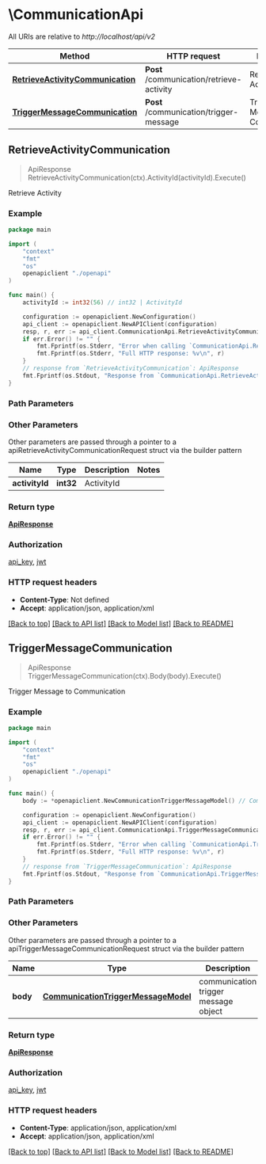 # \CommunicationApi

All URIs are relative to *http://localhost/api/v2*

Method | HTTP request | Description
------------- | ------------- | -------------
[**RetrieveActivityCommunication**](CommunicationApi.md#RetrieveActivityCommunication) | **Post** /communication/retrieve-activity | Retrieve Activity
[**TriggerMessageCommunication**](CommunicationApi.md#TriggerMessageCommunication) | **Post** /communication/trigger-message | Trigger Message to Communication



## RetrieveActivityCommunication

> ApiResponse RetrieveActivityCommunication(ctx).ActivityId(activityId).Execute()

Retrieve Activity



### Example

```go
package main

import (
    "context"
    "fmt"
    "os"
    openapiclient "./openapi"
)

func main() {
    activityId := int32(56) // int32 | ActivityId

    configuration := openapiclient.NewConfiguration()
    api_client := openapiclient.NewAPIClient(configuration)
    resp, r, err := api_client.CommunicationApi.RetrieveActivityCommunication(context.Background()).ActivityId(activityId).Execute()
    if err.Error() != "" {
        fmt.Fprintf(os.Stderr, "Error when calling `CommunicationApi.RetrieveActivityCommunication``: %v\n", err)
        fmt.Fprintf(os.Stderr, "Full HTTP response: %v\n", r)
    }
    // response from `RetrieveActivityCommunication`: ApiResponse
    fmt.Fprintf(os.Stdout, "Response from `CommunicationApi.RetrieveActivityCommunication`: %v\n", resp)
}
```

### Path Parameters



### Other Parameters

Other parameters are passed through a pointer to a apiRetrieveActivityCommunicationRequest struct via the builder pattern


Name | Type | Description  | Notes
------------- | ------------- | ------------- | -------------
 **activityId** | **int32** | ActivityId | 

### Return type

[**ApiResponse**](ApiResponse.md)

### Authorization

[api_key](../README.md#api_key), [jwt](../README.md#jwt)

### HTTP request headers

- **Content-Type**: Not defined
- **Accept**: application/json, application/xml

[[Back to top]](#) [[Back to API list]](../README.md#documentation-for-api-endpoints)
[[Back to Model list]](../README.md#documentation-for-models)
[[Back to README]](../README.md)


## TriggerMessageCommunication

> ApiResponse TriggerMessageCommunication(ctx).Body(body).Execute()

Trigger Message to Communication



### Example

```go
package main

import (
    "context"
    "fmt"
    "os"
    openapiclient "./openapi"
)

func main() {
    body := *openapiclient.NewCommunicationTriggerMessageModel() // CommunicationTriggerMessageModel | communication trigger message object (optional)

    configuration := openapiclient.NewConfiguration()
    api_client := openapiclient.NewAPIClient(configuration)
    resp, r, err := api_client.CommunicationApi.TriggerMessageCommunication(context.Background()).Body(body).Execute()
    if err.Error() != "" {
        fmt.Fprintf(os.Stderr, "Error when calling `CommunicationApi.TriggerMessageCommunication``: %v\n", err)
        fmt.Fprintf(os.Stderr, "Full HTTP response: %v\n", r)
    }
    // response from `TriggerMessageCommunication`: ApiResponse
    fmt.Fprintf(os.Stdout, "Response from `CommunicationApi.TriggerMessageCommunication`: %v\n", resp)
}
```

### Path Parameters



### Other Parameters

Other parameters are passed through a pointer to a apiTriggerMessageCommunicationRequest struct via the builder pattern


Name | Type | Description  | Notes
------------- | ------------- | ------------- | -------------
 **body** | [**CommunicationTriggerMessageModel**](CommunicationTriggerMessageModel.md) | communication trigger message object | 

### Return type

[**ApiResponse**](ApiResponse.md)

### Authorization

[api_key](../README.md#api_key), [jwt](../README.md#jwt)

### HTTP request headers

- **Content-Type**: application/json, application/xml
- **Accept**: application/json, application/xml

[[Back to top]](#) [[Back to API list]](../README.md#documentation-for-api-endpoints)
[[Back to Model list]](../README.md#documentation-for-models)
[[Back to README]](../README.md)

